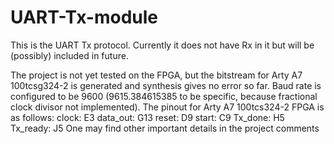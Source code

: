 # UART-Tx-module
This is the UART Tx protocol. Currently it does not have Rx in it but will be (possibly) included in future.

The project is not yet tested on the FPGA, but the bitstream for Arty A7 100tcsg324-2 is generated and synthesis gives no error so far. Baud rate is configured to be 9600 (9615.384615385 to be specific, because fractional clock divisor not implemented). The pinout for Arty A7 100tcs324-2 FPGA is as follows:
 				clock: 		E3
 				data_out: G13
 				reset:		D9
 				start:		C9
 				Tx_done:	H5
 				Tx_ready:	J5
One may find other important details in the project comments
